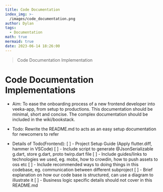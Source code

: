 ```yaml
---
title: Code Documentation
index_img: >-
  /images/code_documentation.png
author: Dylan
tags:
  - Documentation
math: true
mermaid: true
date: 2023-06-14 18:26:00
---
```

>Code Documentation Implementation

<!-- more -->
# Code Documentation Implementations
- Aim: To ease the onboarding process of a new frontend developer into veeka-app, from setup to productions. This documentation should be minimal, short and concise. The complex documentation should be included in the wiki/bookstack.
- Todo: Rewrite the README.md to acts as an easy setup documentation for newcomers to refer

- Details of Todo(Frontend):
[ ] - Project Setup Guide (Apply flutter.diff, hammer in VSCode)
[ ] - Include script to generate @JsonSerializable g.dart, store g.dart, proto twirp.dart file
[ ] - Include guides/links to technologies we used, eg. mobx, how to crowdin, how to push assets to oss etc
[ ] - Include recommended ways to doing things in this codebase, eg. communication between different subproject
[ ] - Brief explanation on how our code base is structured, can use a diagram to illustrate it 
[ ] - Business logic specific details should not cover in this README.md